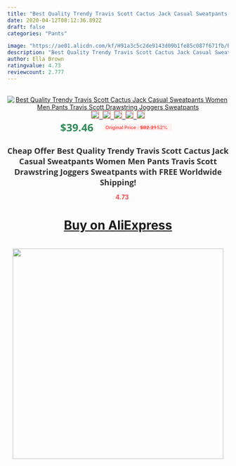 ```yaml
---
title: "Best Quality Trendy Travis Scott Cactus Jack Casual Sweatpants Women Men Pants Travis Scott Drawstring Joggers Sweatpants"
date: 2020-04-12T08:12:36.892Z
draft: false
categories: "Pants"

image: "https://ae01.alicdn.com/kf/H91a3c5c2de9143d09b1fe85c087f671fb/Best-Quality-Trendy-Travis-Scott-Cactus-Jack-Casual-Sweatpants-Women-Men-Pants-Travis-Scott-Drawstring-Joggers.jpg"
description: "Best Quality Trendy Travis Scott Cactus Jack Casual Sweatpants Women Men Pants Travis Scott Drawstring Joggers Sweatpants"
author: Ella Brown
ratingvalue: 4.73
reviewcount: 2.777
---
```

<br>
<div style="text-align: center;">
<a href="https://s.click.aliexpress.com/e/_As7rvb" target="_blank" rel="nofollow noopener noreferrer"><img alt="Best Quality Trendy Travis Scott Cactus Jack Casual Sweatpants Women Men Pants Travis Scott Drawstring Joggers Sweatpants" class="magnifier-image" src="https://ae01.alicdn.com/kf/H91a3c5c2de9143d09b1fe85c087f671fb/Best-Quality-Trendy-Travis-Scott-Cactus-Jack-Casual-Sweatpants-Women-Men-Pants-Travis-Scott-Drawstring-Joggers.jpg_640x640.jpg">
<br>
<img style="border:1px solid salmon" src="https://ae01.alicdn.com/kf/H91a3c5c2de9143d09b1fe85c087f671fb/Best-Quality-Trendy-Travis-Scott-Cactus-Jack-Casual-Sweatpants-Women-Men-Pants-Travis-Scott-Drawstring-Joggers.jpg_120x120.jpg">&nbsp;&nbsp;<img style="border:1px solid salmon" src="https://ae01.alicdn.com/kf/Ha0e1732317b64f02b9c9094f74ed8b16r/Best-Quality-Trendy-Travis-Scott-Cactus-Jack-Casual-Sweatpants-Women-Men-Pants-Travis-Scott-Drawstring-Joggers.jpg_120x120.jpg">&nbsp;&nbsp;<img style="border:1px solid salmon" src="https://ae01.alicdn.com/kf/Hf4b0d9f24f1549d2b4ee8de1a6fa88f0s/Best-Quality-Trendy-Travis-Scott-Cactus-Jack-Casual-Sweatpants-Women-Men-Pants-Travis-Scott-Drawstring-Joggers.jpg_120x120.jpg">&nbsp;&nbsp;<img style="border:1px solid salmon" src="https://ae01.alicdn.com/kf/Hc146be65813c40cf869829cd293dd866S/Best-Quality-Trendy-Travis-Scott-Cactus-Jack-Casual-Sweatpants-Women-Men-Pants-Travis-Scott-Drawstring-Joggers.jpg_120x120.jpg">&nbsp;&nbsp;<img style="border:1px solid salmon" src="https://ae01.alicdn.com/kf/Hd93eb19a0c824db39d2251f119cd61a3T/Best-Quality-Trendy-Travis-Scott-Cactus-Jack-Casual-Sweatpants-Women-Men-Pants-Travis-Scott-Drawstring-Joggers.jpg_120x120.jpg"></a></div><br0>
<div style="text-align: center;"><span style="background-color: white; border: 0px; box-sizing: border-box; color: seagreen; display: inline-block; font-family: &quot;open sans&quot; , &quot;arial&quot; , &quot;helvetica&quot; , sans-serif , &quot;heiti&quot;; font-size: 24px; font-stretch: inherit; font-weight: 700; line-height: inherit; margin: 0px 10px 0px 0px; padding: 0px; vertical-align: middle;">$39.46 </span>
<span style="background: rgb(255 , 241 , 241); border-radius: 3px; border: 0px; box-sizing: border-box; color: #ff4747; display: inline-block; font-family: inherit; font-size: 12px; font-stretch: inherit; font-style: inherit; font-variant: inherit; font-weight: 600; line-height: inherit; margin: 0px; padding: 2px 5px; transform: scale(0.9); vertical-align: middle;">Original Price : <b style="text-decoration: line-through;">$82.21 </b> 52%&nbsp;&nbsp;</span></div>
<h1 style="color: #333333; display: inline-block; font-family: &quot;open sans&quot; , &quot;arial&quot; , &quot;helvetica&quot; , sans-serif , &quot;heiti&quot;; font-size: 18px; font-stretch: inherit; font-weight: 700; text-align: center;">Cheap Offer Best Quality Trendy Travis Scott Cactus Jack Casual Sweatpants Women Men Pants Travis Scott Drawstring Joggers Sweatpants with FREE Worldwide Shipping!</h1>
<div style="color: #ff4747; text-align: center;">
<img src="https://4.bp.blogspot.com/-M0ZcTcb-5uY/XleCXlxnR4I/AAAAAAAAAEc/OrjgMkXV1oMQFaCRZj5HQwOCBcu3w1FegCPcBGAYYCw/s1600/star.png" style="height: 15px;">&nbsp;<b>4.73</b></div>
<div class="button_cont" align="center"><a class="buynow_a" href="https://s.click.aliexpress.com/e/_As7rvb" target="_blank" rel="nofollow noopener noreferrer"><H1>Buy on AliExpress</H1></a></div><br>
<div class="separator" style="clear: both; text-align: center;">
<img src="https://lh3.googleusercontent.com/-pTy5HemUv9M/XlePHvY0dAI/AAAAAAAAAE4/0nX5iRUoIWY8eMW9Dpxeirr157OZliDIgCLcBGAsYHQ/s1600/badge.gif" width="480">
</div>
